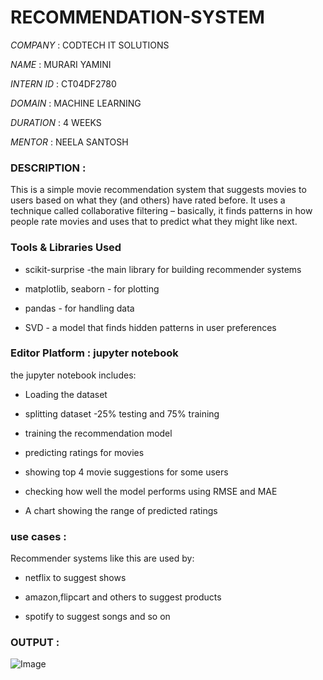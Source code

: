 # RECOMMENDATION-SYSTEM

*COMPANY* : CODTECH IT SOLUTIONS

*NAME* : MURARI YAMINI

*INTERN ID* : CT04DF2780

*DOMAIN* : MACHINE LEARNING

*DURATION* : 4 WEEKS

*MENTOR* : NEELA SANTOSH

### DESCRIPTION :
This is a simple movie recommendation system that suggests movies to users based on what they (and others) have rated before. It uses a technique called collaborative filtering – basically, it finds patterns in how people rate movies and uses that to predict what they might like next.

 ### Tools & Libraries Used  
- scikit-surprise -the main library for building recommender systems  

- matplotlib, seaborn - for plotting  

- pandas - for handling data  

- SVD - a model that finds hidden patterns in user preferences  

### Editor Platform : jupyter notebook

the jupyter notebook includes:

-  Loading the dataset

-  splitting dataset -25% testing and 75% training
  
- training the recommendation model

- predicting ratings for movies

- showing top 4 movie suggestions for some users

- checking how well the model performs using RMSE and MAE

- A chart showing the range of predicted ratings

### use cases :

Recommender systems like this are used by:

- netflix to suggest shows

- amazon,flipcart and others to suggest products

- spotify to suggest songs and so on


### OUTPUT :
![Image](https://github.com/user-attachments/assets/95ee58cb-5466-4b12-a13d-fb461a2e51ff)
